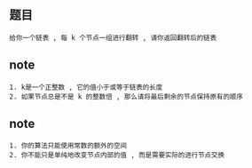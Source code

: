 ## 题目
    给你一个链表 , 每 k 个节点一组进行翻转 , 请你返回翻转后的链表

## note
    1. k是一个正整数 , 它的值小于或等于链表的长度
    2. 如果节点总是不是 k 的整数倍 , 那么请将最后剩余的节点保持原有的顺序

## note
    1. 你的算法只能使用常数的额外的空间
    2. 你不能只是单纯地改变节点内部的值 , 而是需要实际的进行节点交换